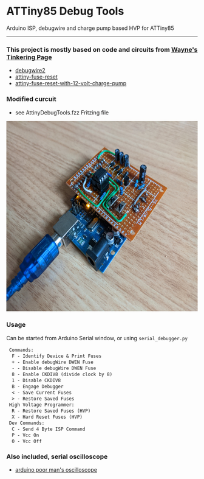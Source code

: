 # ATTiny85 Debug Tools

Arduino ISP, debugwire and charge pump based HVP for ATTiny85

-----

### This project is mostly based on code and circuits from [Wayne's Tinkering Page](https://sites.google.com/site/wayneholder/)

- [debugwire2](https://sites.google.com/site/wayneholder/debugwire2)
- [attiny-fuse-reset](https://sites.google.com/site/wayneholder/attiny-fuse-reset)
- [attiny-fuse-reset-with-12-volt-charge-pump](https://sites.google.com/site/wayneholder/attiny-fuse-reset-with-12-volt-charge-pump)


### Modified curcuit

- see AttinyDebugTools.fzz Fritzing file

<p align="center">
  <img  src="imgs/AtTinyDebugTools_HW.jpg" height=500px>
</p>


### Usage

Can be started from Arduino Serial window, or using `serial_debugger.py`

```
 Commands:
  F - Identify Device & Print Fuses
  + - Enable debugWire DWEN Fuse
  - - Disable debugWire DWEN Fuse
  8 - Enable CKDIV8 (divide clock by 8)
  1 - Disable CKDIV8
  B - Engage Debugger
  < - Save Current Fuses
  > - Restore Saved Fuses
 High Voltage Programmer:
  R - Restore Saved Fuses (HVP)
  X - Hard Reset Fuses (HVP)
 Dev Commands:
  C - Send 4 Byte ISP Command
  P - Vcc On
  O - Vcc Off
```


### Also included, serial oscilloscope

- [arduino poor man's oscilloscope](https://randomnerdtutorials.com/arduino-poor-mans-oscilloscope/)
